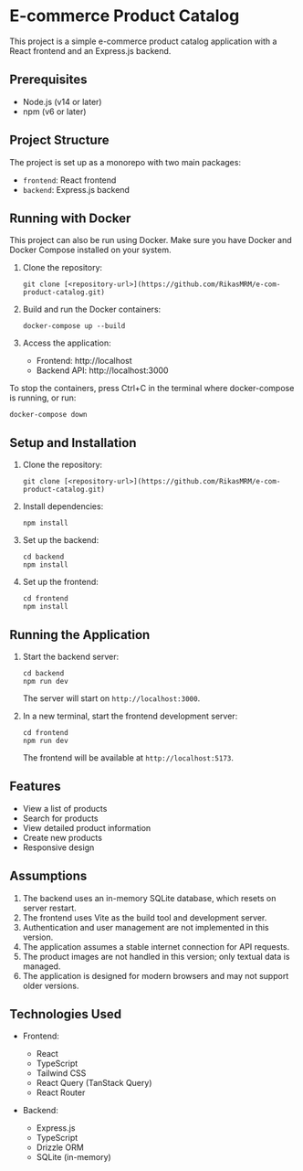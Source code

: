 # E-commerce Product Catalog

This project is a simple e-commerce product catalog application with a React frontend and an Express.js backend.

## Prerequisites

- Node.js (v14 or later)
- npm (v6 or later)

## Project Structure

The project is set up as a monorepo with two main packages:

- `frontend`: React frontend
- `backend`: Express.js backend

## Running with Docker

This project can also be run using Docker. Make sure you have Docker and Docker Compose installed on your system.

1. Clone the repository:

   ```
   git clone [<repository-url>](https://github.com/RikasMRM/e-com-product-catalog.git)
   ```

2. Build and run the Docker containers:

   ```
   docker-compose up --build
   ```

3. Access the application:
   - Frontend: http://localhost
   - Backend API: http://localhost:3000

To stop the containers, press Ctrl+C in the terminal where docker-compose is running, or run:

```
docker-compose down
```

## Setup and Installation

1. Clone the repository:

   ```
   git clone [<repository-url>](https://github.com/RikasMRM/e-com-product-catalog.git)
   ```

2. Install dependencies:

   ```
   npm install
   ```

3. Set up the backend:

   ```
   cd backend
   npm install
   ```

4. Set up the frontend:
   ```
   cd frontend
   npm install
   ```

## Running the Application

1. Start the backend server:

   ```
   cd backend
   npm run dev
   ```

   The server will start on `http://localhost:3000`.

2. In a new terminal, start the frontend development server:
   ```
   cd frontend
   npm run dev
   ```
   The frontend will be available at `http://localhost:5173`.

## Features

- View a list of products
- Search for products
- View detailed product information
- Create new products
- Responsive design

## Assumptions

1. The backend uses an in-memory SQLite database, which resets on server restart.
2. The frontend uses Vite as the build tool and development server.
3. Authentication and user management are not implemented in this version.
4. The application assumes a stable internet connection for API requests.
5. The product images are not handled in this version; only textual data is managed.
6. The application is designed for modern browsers and may not support older versions.

## Technologies Used

- Frontend:

  - React
  - TypeScript
  - Tailwind CSS
  - React Query (TanStack Query)
  - React Router

- Backend:
  - Express.js
  - TypeScript
  - Drizzle ORM
  - SQLite (in-memory)
